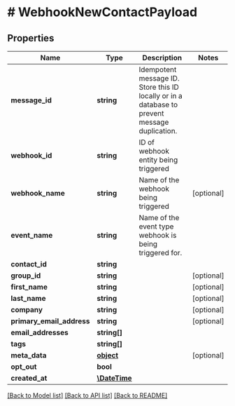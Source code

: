 # # WebhookNewContactPayload

## Properties

Name | Type | Description | Notes
------------ | ------------- | ------------- | -------------
**message_id** | **string** | Idempotent message ID. Store this ID locally or in a database to prevent message duplication. | 
**webhook_id** | **string** | ID of webhook entity being triggered | 
**webhook_name** | **string** | Name of the webhook being triggered | [optional] 
**event_name** | **string** | Name of the event type webhook is being triggered for. | 
**contact_id** | **string** |  | 
**group_id** | **string** |  | [optional] 
**first_name** | **string** |  | [optional] 
**last_name** | **string** |  | [optional] 
**company** | **string** |  | [optional] 
**primary_email_address** | **string** |  | [optional] 
**email_addresses** | **string[]** |  | 
**tags** | **string[]** |  | 
**meta_data** | [**object**]() |  | [optional] 
**opt_out** | **bool** |  | 
**created_at** | [**\DateTime**](\DateTime) |  | 

[[Back to Model list]](../../README#documentation-for-models) [[Back to API list]](../../README#documentation-for-api-endpoints) [[Back to README]](../../README)


